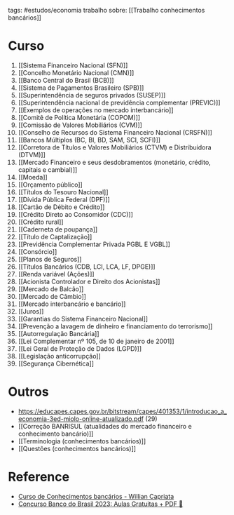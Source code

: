 tags: #estudos/economia 
trabalho sobre: [[Trabalho conhecimentos bancários]]

# Curso
1. [[Sistema Financeiro Nacional (SFN)]]
2. [[Concelho Monetário Nacional (CMN)]]
3. [[Banco Central do Brasil (BCB)]]
4. [[Sistema de Pagamentos Brasileiro (SPB)]]
5. [[Superintendência de seguros privados (SUSEP)]]
6. [[Superintendência nacional de previdência complementar (PREVIC)]]
7. [[Exemplos de operações no mercado interbancário]]
8. [[Comitê de Política Monetária (COPOM)]]
9. [[Comissão de Valores Mobiliários (CVM)]]
10. [[Conselho de Recursos do Sistema Financeiro Nacional (CRSFN)]]
11. [[Bancos Múltiplos (BC, BI, BD, SAM, SCI, SCFI)]]
12. [[Corretora de Títulos e Valores Mobiliários (CTVM) e Distribuidora (DTVM)]]
13. [[Mercado Financeiro e seus desdobramentos (monetário, crédito, capitais e cambial)]]
14. [[Moeda]]
15. [[Orçamento público]]
16. [[Títulos do Tesouro Nacional]]
17. [[Dívida Pública Federal (DPF)]]
18. [[Cartão de Débito e Crédito]]
19. [[Crédito Direto ao Consomidor (CDC)]]
20. [[Crédito rural]]
21. [[Caderneta de poupança]]
22. [[Título de Captalização]]
23. [[Previdência Complementar Privada PGBL E VGBL]]
24. [[Consórcio]]
25. [[Planos de Seguros]]
26. [[Títulos Bancários (CDB, LCI, LCA, LF, DPGE)]]
27. [[Renda variável (Ações)]]
28. [[Acionista Controlador e Direito dos Acionistas]]
29. [[Mercado de Balcão]]
30. [[Mercado de Câmbio]]
31. [[Mercado interbancário e bancário]]
32. [[Juros]]
33. [[Garantias do Sistema Financeiro Nacional]]
34. [[Prevenção a lavagem de dinheiro e financiamento do terrorismo]]
35. [[Autorregulação Bancária]]
36. [[Lei Complementar nº 105, de 10 de janeiro de 2001]]
37. [[Lei Geral de Proteção de Dados (LGPD)]]
38. [[Legislação anticorrupção]]
39. [[Segurança Cibernética]]

# Outros
- https://educapes.capes.gov.br/bitstream/capes/401353/1/introducao_a_economia-3ed-miolo-online-atualizado.pdf (29)
- [[Correção BANRISUL (atualidades do mercado financeiro e conhecimento bancário)]]
- [[Terminologia (conhecimentos bancários)]]
- [[Questões (conhecimentos bancários)]]

# Reference
- [Curso de Conhecimentos bancários - Willian Capriata](https://www.youtube.com/playlist?list=PLlEeFe9_z5K3ExGDxpouQ051de08ZvERe)
- [Concurso Banco do Brasil 2023: Aulas Gratuitas + PDF 🚀](https://www.youtube.com/playlist?list=PLSkeYJRHX0YnON8kfiAwowkISGltf4KE2)
